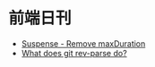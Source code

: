 # 前端日刊

* [Suspense - Remove maxDuration](https://github.com/facebook/react/pull/15272/files)
* [What does git rev-parse do?](https://stackoverflow.com/questions/15798862/what-does-git-rev-parse-do)
